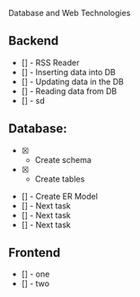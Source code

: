 Database and Web Technologies

## Backend

* [] - RSS Reader
* [] - Inserting data into DB
* [] - Updating data in the DB
* [] - Reading data from DB
* [] - sd


## Database:

* [X] - Create schema
* [X] - Create tables
* [] - Create ER Model
* [] - Next task
* [] - Next task
* [] - Next task


## Frontend
* [] - one
* [] - two



